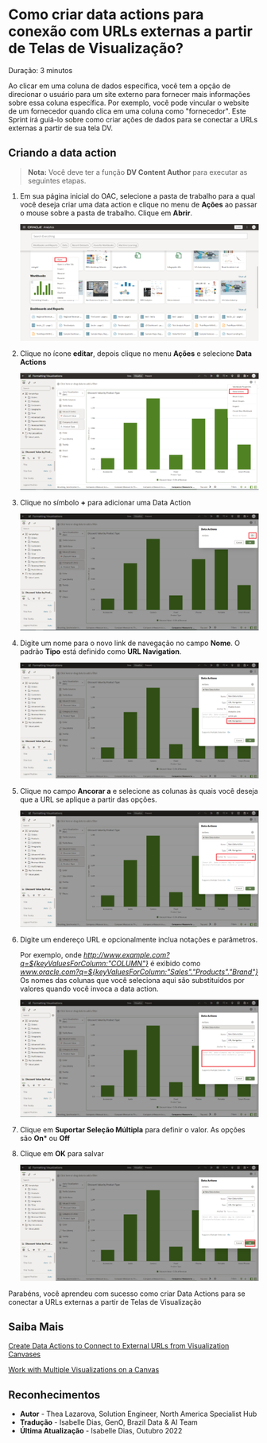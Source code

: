 # Como criar data actions para conexão com URLs externas a partir de Telas de Visualização?

Duração: 3 minutos

Ao clicar em uma coluna de dados específica, você tem a opção de direcionar o usuário para um site externo para fornecer mais informações sobre essa coluna específica. Por exemplo, você pode vincular o website de um fornecedor quando clica em uma coluna como "fornecedor". Este Sprint irá guiá-lo sobre como criar ações de dados para se conectar a URLs externas a partir de sua tela DV.

## Criando a data action
>**Nota:** Você deve ter a função **DV Content Author** para executar as seguintes etapas.

1. Em sua página inicial do OAC, selecione a pasta de trabalho para a qual você deseja criar uma data action e clique no menu de **Ações** ao passar o mouse sobre a pasta de trabalho. Clique em **Abrir**.

    ![workbook](images/workbook-home-page.png)

2. Clique no ícone **editar**, depois clique no menu **Ações** e selecione **Data Actions**

    ![after edit](images/after-edit.png)

3. Clique no símbolo **+** para adicionar uma Data Action

    ![Add data actions](images/data-actions-add.png)

4. Digite um nome para o novo link de navegação no campo **Nome**. O padrão **Tipo** está definido como **URL Navigation**.

    ![Type](images/type.png)

5. Clique no campo **Ancorar a** e selecione as colunas às quais você deseja que a URL se aplique a partir das opções.

    ![Anchor to](images/anchor-to.png)

6. Digite um endereço URL e opcionalmente inclua notações e parâmetros.

   Por exemplo, onde <em>http://www.example.com?q=${keyValuesForColumn:"COLUMN"}</em> é exibido como <em>www.oracle.com?q=${keyValuesForColumn:"Sales"."Products"."Brand"}</em> Os nomes das colunas que você seleciona aqui são substituídos por valores quando você invoca a data action.

    ![url](images/url.png)

7. Clique em **Suportar Seleção Múltipla** para definir o valor. As opções são **On*** ou **Off**

8. Clique em **OK** para salvar

    ![ok save](images/ok-save.png)

Parabéns, você aprendeu com sucesso como criar Data Actions para se conectar a URLs externas a partir de Telas de Visualização


## Saiba Mais
[Create Data Actions to Connect to External URLs from Visualization Canvases](https://docs.oracle.com/en/cloud/paas/analytics-cloud/acubi/create-data-actions-connect-external-urls-visualization-canvases.html)

[Work with Multiple Visualizations on a Canvas](https://docs.oracle.com/en/cloud/paas/analytics-cloud/acubi/work-multiple-visualizations-canvas.html)

## Reconhecimentos
* **Autor** - Thea Lazarova, Solution Engineer, North America Specialist Hub
* **Tradução** - Isabelle Dias, GenO, Brazil Data & AI Team
* **Última Atualização** - Isabelle Dias,  Outubro 2022

